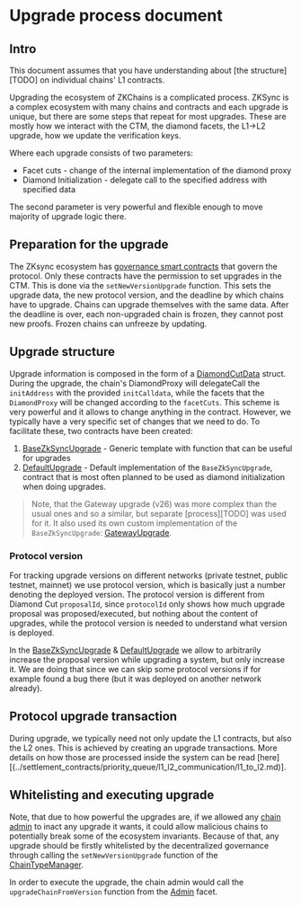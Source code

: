 <!--- WIP --->

# Upgrade process document


## Intro

This document assumes that you have understanding about [the structure][TODO] on individual chains' L1 contracts.

Upgrading the ecosystem of ZKChains is a complicated process. ZKSync is a complex ecosystem with many chains and contracts and each upgrade is unique, but there are some steps that repeat for most upgrades. These are mostly how we interact with the CTM, the diamond facets, the L1→L2 upgrade, how we update the verification keys.

Where each upgrade consists of two parameters:

- Facet cuts - change of the internal implementation of the diamond proxy
- Diamond Initialization - delegate call to the specified address with specified data

The second parameter is very powerful and flexible enough to move majority of upgrade logic there.

## Preparation for the upgrade

The ZKsync ecosystem has [governance smart contracts](https://github.com/zksync-association/zk-governance) that govern the protocol. Only these contracts have the permission to set upgrades in the CTM. This is done via the `setNewVersionUpgrade` function. This sets the upgrade data, the new protocol version, and the deadline by which chains have to upgrade. Chains can upgrade themselves with the same data. After the deadline is over, each non-upgraded chain is frozen, they cannot post new proofs. Frozen chains can
unfreeze by updating.

## Upgrade structure

Upgrade information is composed in the form of a [DiamondCutData](https://github.com/matter-labs/era-contracts/blob/8222265420f362c853da7160769620d9fed7f834/l1-contracts/contracts/state-transition/libraries/Diamond.sol#L75) struct. During the upgrade, the chain's DiamondProxy will delegateCall the `initAddress` with the provided `initCalldata`, while the facets that the `DiamondProxy` will be changed according to the `facetCuts`. This scheme is very powerful and it allows to change anything in the contract. However, we typically have a very specific set of changes that we need to do. To facilitate these, two contracts have been created:

1. [BaseZkSyncUpgrade](https://github.com/matter-labs/era-contracts/blob/8222265420f362c853da7160769620d9fed7f834/l1-contracts/contracts/upgrades/BaseZkSyncUpgrade.sol) - Generic template with function that can be useful for upgrades
2. [DefaultUpgrade](https://github.com/matter-labs/era-contracts/blob/8222265420f362c853da7160769620d9fed7f834/l1-contracts/contracts/upgrades/DefaultUpgrade.sol) - Default implementation of the `BaseZkSyncUpgrade`, contract that is most often planned to be used as diamond initialization when doing upgrades.

> Note, that the Gateway upgrade (v26) was more complex than the usual ones and so a similar, but separate [process][TODO] was used for it. It also used its own custom implementation of the `BaseZkSyncUpgrade`: [GatewayUpgrade](https://github.com/matter-labs/era-contracts/blob/8222265420f362c853da7160769620d9fed7f834/l1-contracts/contracts/upgrades/GatewayUpgrade.sol).

### Protocol version

For tracking upgrade versions on different networks (private testnet, public testnet, mainnet) we use protocol version, which is basically just a number denoting the deployed version. The protocol version is different from Diamond Cut `proposalId`, since `protocolId` only shows how much upgrade proposal was proposed/executed, but nothing about the content of upgrades, while the protocol version is needed to understand what version is deployed.

In the [BaseZkSyncUpgrade](https://github.com/matter-labs/era-contracts/blob/8222265420f362c853da7160769620d9fed7f834/l1-contracts/contracts/upgrades/BaseZkSyncUpgrade.sol) & [DefaultUpgrade](https://github.com/matter-labs/era-contracts/blob/8222265420f362c853da7160769620d9fed7f834/l1-contracts/contracts/upgrades/DefaultUpgrade.sol) we allow to arbitrarily increase the proposal version while upgrading a system, but only increase it. We are doing that since we can skip some protocol versions if for example found a bug there (but it was deployed on another network already).

## Protocol upgrade transaction

During upgrade, we typically need not only update the L1 contracts, but also the L2 ones. This is achieved by creating an upgrade transactions. More details on how those are processed inside the system can be read [here][(../settlement_contracts/priority_queue/l1_l2_communication/l1_to_l2.md)].

## Whitelisting and executing upgrade

Note, that due to how powerful the upgrades are, if we allowed any [chain admin](../chain_management/admin_role.md) to inact any upgrade it wants, it could allow malicious chains to potentially break some of the ecosystem invariants. Because of that, any upgrade should be firstly whitelisted by the decentralized governance through calling the `setNewVersionUpgrade` function of the [ChainTypeManager](https://github.com/matter-labs/era-contracts/blob/8222265420f362c853da7160769620d9fed7f834/l1-contracts/contracts/state-transition/ChainTypeManager.sol).

In order to execute the upgrade, the chain admin would call the `upgradeChainFromVersion` function from the [Admin](https://github.com/matter-labs/era-contracts/blob/8222265420f362c853da7160769620d9fed7f834/l1-contracts/contracts/state-transition/chain-deps/facets/Admin.sol) facet.